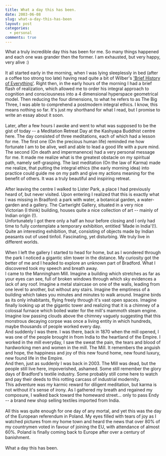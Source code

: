 ```yaml
---
title: What a day this has been.
date: 2003-06-08
slug: what-a-day-this-has-been
layout: post
categories:
  - personal
comments: true
---
```


What a truly incredible day this has been for me. So many things happened and each one was grander then the former. I am exhausted, but very happy, very alive :)<br /><br />It all started early in the morning, when I was lying sleeplessly in bed (after a coffee too strong too late) having read quite a bit of Wilber's <a href="http://www.amazon.com/exec/obidos/ASIN/1570627401/">'Brief History of Everything'</a>. Right then, in the early hours of the morning I had a brief flash of realization, which allowed me to order his integral approach to cognition and consciousness into a 4 dimensional hyperspace geometrical model. Then reducing the four dimensions, to what he refers to as The Big Three, I was able to comprehend a postmodern integral ethics. I know, this means nothing so far. It's just my shorthand for what I read, but I promise to write an essay about it soon.<br /><br />Later, after a few hours I awoke and went to what was supposed to be the gist of today -- a Meditation Retreat Day at the Kashyapa Buddhist centre here. The day consisted of three meditations, each of which had a lesson for me. The first one (On the precious human life) reminded me how fortunate I am to be alive, well and able to lead a good life with a pure mind. The second (On death and impermanence) had a very personal message for me. It made me realize what is the greatest obstacle on my spiritual path, namely self-grasping. The last meditation (On the law of Karma) made me realize, that putting the integral ethics (the early morning idea) into practice could guide me on my path and give my actions meaning for the benefit of others. It was a truly beautiful and inspiring retreat.<br /><br />After leaving the centre I walked to Lister Park, a place I had previously heard of, but never visited. Upon entering I realized that this is exactly what I was missing in Bradford: a park with water, a botanical garden, a water-garden and a gallery. The Cartwright Gallery, situated in a very nice Victorian (I think) building, houses quite a nice collection of art -- mainly of Indian origin (!).<br />Unfortunately I got there only a half an hour before closing and I only had time to fully contemplate a temporary exhibition, entitled 'Made in India'(!). Quite an interesting exhibition, that, consisting of objects made by Indian peasants out of used tinfoil. Fascinating, yet disturbing. We truly live in different worlds. <br /><br />When I left the gallery I started to head for home, but as I wondered through the park I noticed a gigantic slim tower in the distance. My curiosity got the better of me and I headed to explore an unknown part of Bradford. What I discovered took my speech and breath away.<br />I came to the Manningham Mill. Imagine a building which stretches as far as your eyes can see, full of broken windows through which sky evidences a lack of any roof. Imagine a metal staircase on one of the walls, leading from one level to another, but without any stairs. Imagine the emptiness of a building which takes you minutes and minutes to walk around. Imagine birds as its only inhabitants, flying freely through it's vast open spaces. Imagine finally looking up at the gigantic tower and realizing that it is a chimney of a colossal furnace which boiled water for the mill's mammoth steam engine. Imagine low passing clouds above the chimney vaguely suggesting that this monstrous decaying corpse was once a living entity in which hundreds, maybe thousands of people worked every day.<br />And suddenly I was there. I was there, back in 1870 when the mill opened, I was one of the people brought in from India to the heartland of the Empire. I worked in the mill everyday, I saw the sweat the pain, the tears and blood of hardworking men and women in the mill. The Mill. It remembers the anguish and hope, the happiness and joy of this new found home, new found luxury, new found life in the Empire. <br />And then, just as suddenly I was back in 2003. The Mill was dead, but the people still live here, impoverished, ashamed. Some still remember the glory days of Bradford's textile industry. Some probably still come here to watch and pay their deeds to this rotting carcass of industrial modernity.<br />This adventure was my karmic reward for diligent meditation, but karma is not without it's sense of irony. As I gathered my breath and regained my composure, I walked back toward the homeward street... only to pass Endy -- a brand new shop selling textiles imported from India.<br /><br />All this was quite enough for one day of any mortal, and yet this was the day of the European referendum in Poland. My eyes filled with tears of joy as I watched pictures from my home town and heard the news that over 80% of my countrymen voted in favour of joining the EU, with attendance of almost 60%. Poland is finally coming back to Europe after over a century of banishment.<br /><br />What a day this has been.<br />